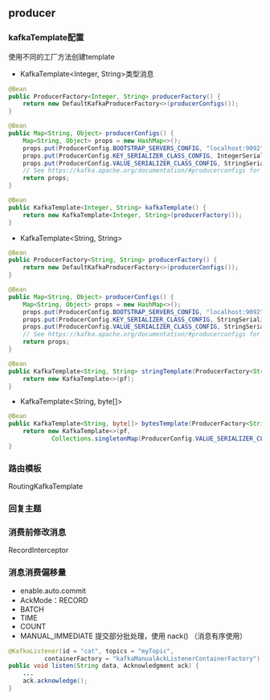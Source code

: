 ## producer
### kafkaTemplate配置
使用不同的工厂方法创建template

- KafkaTemplate<Integer, String>类型消息
``` java
@Bean
public ProducerFactory<Integer, String> producerFactory() {
    return new DefaultKafkaProducerFactory<>(producerConfigs());
}

@Bean
public Map<String, Object> producerConfigs() {
    Map<String, Object> props = new HashMap<>();
    props.put(ProducerConfig.BOOTSTRAP_SERVERS_CONFIG, "localhost:9092");
    props.put(ProducerConfig.KEY_SERIALIZER_CLASS_CONFIG, IntegerSerializer.class);
    props.put(ProducerConfig.VALUE_SERIALIZER_CLASS_CONFIG, StringSerializer.class);
    // See https://kafka.apache.org/documentation/#producerconfigs for more properties
    return props;
}

@Bean
public KafkaTemplate<Integer, String> kafkaTemplate() {
    return new KafkaTemplate<Integer, String>(producerFactory());
}
```

- KafkaTemplate<String, String>
``` java
@Bean
public ProducerFactory<String, String> producerFactory() {
    return new DefaultKafkaProducerFactory<>(producerConfigs());
}

@Bean
public Map<String, Object> producerConfigs() {
    Map<String, Object> props = new HashMap<>();
    props.put(ProducerConfig.BOOTSTRAP_SERVERS_CONFIG, "localhost:9092");
    props.put(ProducerConfig.KEY_SERIALIZER_CLASS_CONFIG, StringSerializer.class);
    props.put(ProducerConfig.VALUE_SERIALIZER_CLASS_CONFIG, StringSerializer.class);
    // See https://kafka.apache.org/documentation/#producerconfigs for more properties
    return props;
}

@Bean
public KafkaTemplate<String, String> stringTemplate(ProducerFactory<String, String> pf) {
    return new KafkaTemplate<>(pf);
}
```

- KafkaTemplate<String, byte[]>
``` java
@Bean
public KafkaTemplate<String, byte[]> bytesTemplate(ProducerFactory<String, byte[]> pf) {
    return new KafkaTemplate<>(pf,
            Collections.singletonMap(ProducerConfig.VALUE_SERIALIZER_CLASS_CONFIG, ByteArraySerializer.class));
}
```
### 路由模板
RoutingKafkaTemplate

### 回复主题

### 消费前修改消息
RecordInterceptor

### 消息消费偏移量
- enable.auto.commit
- AckMode：RECORD
- BATCH
- TIME
- COUNT
- MANUAL_IMMEDIATE
提交部分批处理，使用 nack() （消息有序使用）
``` java
@KafkaListener(id = "cat", topics = "myTopic",
          containerFactory = "kafkaManualAckListenerContainerFactory")
public void listen(String data, Acknowledgment ack) {
    ...
    ack.acknowledge();
}
```